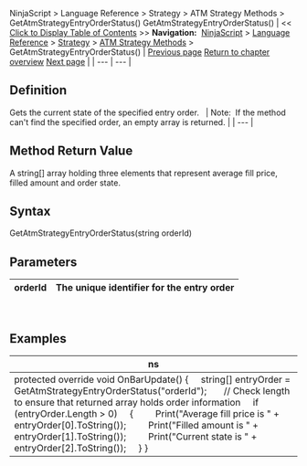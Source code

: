 ﻿
NinjaScript \> Language Reference \> Strategy \> ATM Strategy Methods \> GetAtmStrategyEntryOrderStatus()
GetAtmStrategyEntryOrderStatus()
| \<\< [Click to Display Table of Contents](getatmstrategyentryorderstatus.md) \>\> **Navigation:**     [NinjaScript](ninjascript-1.md) \> [Language Reference](language_reference_wip-1.md) \> [Strategy](strategy-1.md) \> [ATM Strategy Methods](atm_strategy_methods-1.md) \> GetAtmStrategyEntryOrderStatus() | [Previous page](atmstrategycreate-1.md) [Return to chapter overview](atm_strategy_methods-1.md) [Next page](getatmstrategymarketposition-1.md) |
| --- | --- |
## Definition
Gets the current state of the specified entry order. 
 
| Note:  If the method can't find the specified order, an empty array is returned. |
| --- |

## Method Return Value
A string\[] array holding three elements that represent average fill price, filled amount and order state.
## 
## Syntax
GetAtmStrategyEntryOrderStatus(string orderId)
## 
## Parameters
| orderId | The unique identifier for the entry order |
| --- | --- |
 
## 
## Examples
| ns |
| --- |
| protected override void OnBarUpdate() {      string\[] entryOrder \= GetAtmStrategyEntryOrderStatus("orderId");        // Check length to ensure that returned array holds order information      if (entryOrder.Length \> 0)      {          Print("Average fill price is " \+ entryOrder\[0].ToString());          Print("Filled amount is " \+ entryOrder\[1].ToString());          Print("Current state is " \+ entryOrder\[2].ToString());      } } |

